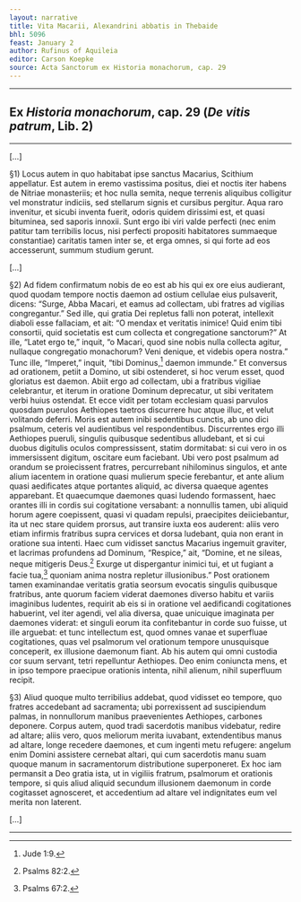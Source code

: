 ```yaml
---
layout: narrative
title: Vita Macarii, Alexandrini abbatis in Thebaide
bhl: 5096
feast: January 2
author: Rufinus of Aquileia
editor: Carson Koepke
source: Acta Sanctorum ex Historia monachorum, cap. 29
---
```


---

## Ex *Historia monachorum*, cap. 29 (*De vitis patrum*, Lib. 2)

---

[…]

§1) Locus autem in quo habitabat ipse sanctus Macarius, Scithium appellatur. Est autem in eremo vastissima positus, diei et noctis iter habens de Nitriae monasteriis; et hoc nulla semita, neque terrenis aliquibus colligitur vel monstratur indiciis, sed stellarum signis et cursibus pergitur. Aqua raro invenitur, et sicubi inventa fuerit, odoris quidem dirissimi est, et quasi bituminea, sed saporis innoxii. Sunt ergo ibi viri valde perfecti (nec enim patitur tam terribilis locus, nisi perfecti propositi habitatores summaeque constantiae) caritatis tamen inter se, et erga omnes, si qui forte ad eos accesserunt, summum studium gerunt.

[…]

§2) Ad fidem confirmatum nobis de eo est ab his qui ex ore eius audierant, quod quodam tempore noctis daemon ad ostium cellulae eius pulsaverit, dicens: “Surge, Abba Macari, et eamus ad collectam, ubi fratres ad vigilias congregantur.” Sed ille, qui gratia Dei repletus falli non poterat, intellexit diaboli esse fallaciam, et ait: “O mendax et veritatis inimice! Quid enim tibi consortii, quid societatis est cum collecta et congregatione sanctorum?” At ille, “Latet ergo te,” inquit, “o Macari, quod sine nobis nulla collecta agitur, nullaque congregatio monachorum? Veni denique, et videbis opera nostra.” Tunc ille, “Imperet,” inquit, “tibi Dominus,[^1] daemon immunde.” Et conversus ad orationem, petiit a Domino, ut sibi ostenderet, si hoc verum esset, quod gloriatus est daemon. Abiit ergo ad collectam, ubi a fratribus vigiliae celebrantur, et iterum in oratione Dominum deprecatur, ut sibi veritatem verbi huius ostendat. Et ecce vidit per totam ecclesiam quasi parvulos quosdam puerulos Aethiopes taetros discurrere huc atque illuc, et velut volitando deferri. Moris est autem inibi sedentibus cunctis, ab uno dici psalmum, ceteris vel audientibus vel respondentibus. Discurrentes ergo illi Aethiopes pueruli, singulis quibusque sedentibus alludebant, et si cui duobus digitulis oculos compressissent, statim dormitabat: si cui vero in os immersissent digitum, oscitare eum faciebant. Ubi vero post psalmum ad orandum se proiecissent fratres, percurrebant nihilominus singulos, et ante alium iacentem in oratione quasi mulierum specie ferebantur, et ante alium quasi aedificates atque portantes aliquid, ac diversa quaeque agentes apparebant. Et quaecumque daemones quasi ludendo formassent, haec orantes illi in cordis sui cogitatione versabant: a nonnullis tamen, ubi aliquid horum agere coepissent, quasi vi quadam repulsi, praecipites deiiciebantur, ita ut nec stare quidem prorsus, aut transire iuxta eos auderent: aliis vero etiam infirmis fratribus supra cervices et dorsa ludebant, quia non erant in oratione sua intenti. Haec cum vidisset sanctus Macarius ingemuit graviter, et lacrimas profundens ad Dominum, “Respice,” ait, “Domine, et ne sileas, neque mitigeris Deus.[^2] Exurge ut dispergantur inimici tui, et ut fugiant a facie tua,[^3] quoniam anima nostra repletur illusionibus.” Post orationem tamen examinandae veritatis gratia seorsum evocatis singulis quibusque fratribus, ante quorum faciem viderat daemones diverso habitu et variis imaginibus ludentes, requirit ab eis si in oratione vel aedificandi cogitationes habuerint, vel iter agendi, vel alia diversa, quae unicuique imaginata per daemones viderat: et singuli eorum ita confitebantur in corde suo fuisse, ut ille arguebat: et tunc intellectum est, quod omnes vanae et superfluae cogitationes, quas vel psalmorum vel orationum tempore unusquisque conceperit, ex illusione daemonum fiant. Ab his autem qui omni custodia cor suum servant, tetri repelluntur Aethiopes. Deo enim coniuncta mens, et in ipso tempore praecipue orationis intenta, nihil alienum, nihil superfluum recipit.

§3) Aliud quoque multo terribilius addebat, quod vidisset eo tempore, quo fratres accedebant ad sacramenta; ubi porrexissent ad suscipiendum palmas, in nonnullorum manibus praevenientes Aethiopes, carbones deponere. Corpus autem, quod tradi sacerdotis manibus videbatur, redire ad altare; aliis vero, quos meliorum merita iuvabant, extendentibus manus ad altare, longe recedere daemones, et cum ingenti metu refugere: angelum enim Domini assistere cernebat altari, qui cum sacerdotis manu suam quoque manum in sacramentorum distributione superponeret. Ex hoc iam permansit a Deo gratia ista, ut in vigiliis fratrum, psalmorum et orationis tempore, si quis aliud aliquid secundum illusionem daemonum in corde cogitasset agnosceret, et accedentium ad altare vel indignitates eum vel merita non laterent.

[…]

---

[^1]: Jude 1:9. 
[^2]: Psalms 82:2.
[^3]: Psalms 67:2.
